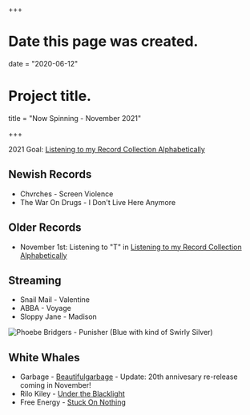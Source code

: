 +++
# Date this page was created.
date = "2020-06-12"

# Project title.
title = "Now Spinning - November 2021"

+++

2021 Goal:  [Listening to my Record Collection Alphabetically](https://paulcutler.org/posts/2021/02/listening-to-my-record-collection-alphabetically/)

## Newish Records
* Chvrches - Screen Violence
* The War On Drugs - I Don't Live Here Anymore 

## Older Records
* November 1st: Listening to "T" in [Listening to my Record Collection Alphabetically](https://paulcutler.org/posts/2021/02/listening-to-my-record-collection-alphabetically/)

## Streaming

* Snail Mail - Valentine
* ABBA - Voyage
* Sloppy Jane - Madison



![Phoebe Bridgers - Punisher (Blue with kind of Swirly Silver)](/img/punisher.jpg)

## White Whales
* Garbage - [Beautifulgarbage](https://www.discogs.com/Garbage-Beautifulgarbage/release/6193359) - Update: 20th annivesary re-release coming in November!
* Rilo Kiley - [Under the Blacklight](https://www.discogs.com/Rilo-Kiley-Under-The-Blacklight/release/3077280)
* Free Energy - [Stuck On Nothing](https://www.discogs.com/Free-Energy-Stuck-On-Nothing/release/2260616)



